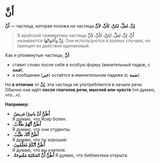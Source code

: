 ﻿# أَنَّ

**أَنَّ** — частица, которая похожа  на частицы **إنَّ، لعلَّ، لكنَّ، كأنَّ، لأنَّ**. 
>В арабской грамматике частицы **أَنَّ، إنَّ، لعلَّ، لكنَّ، كأنَّ، لأنَّ** называются **إِنَّ وَأَخَوَاتُهَا**. Они используются в разных случаях, но принцип их действия одинаковый.
>
Как и упомянутые частицы, **أنَّ**:

-   ставит слово после себя в особую форму (винительный падеж, с **فتحة**),
-   а сообщение (**خبر**) остаётся в именительном падеже (с **ضمة**).
    
  Но **в отличие** от **إنَّ**, эта частица не употребляется в начале речи. Обычно она идёт **после глаголов речи, мыслей или чувств** («я думаю, что…»).
    
**Например:**

-   **.أَظُنُّ أنَّ ياسِرًا مَريضٌ**  
    Я думаю, что Ясир болен.
-   **.أَظُنُّ أنَّهُمْ طُلّابٌ**  
    Я думаю, что они студенты.
-   **.أَظُنُّ أنَّكَ طَيِّبٌ**  
    Я думаю, что ты хороший.
-   **.أَظُنُّ أنَّكُمْ مُعَلِّمُونَ**  
    Я думаю, что вы учителя.
-   **.أَظُنُّ أَنَّ المَكتَبَةَ مَفْتوحَةٌ** 
Я думаю, что библиотека открыта.



